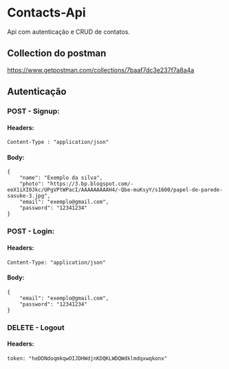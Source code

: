# Contacts-Api
Api com autenticação e CRUD de contatos.

## Collection do postman
https://www.getpostman.com/collections/7baaf7dc3e237f7a8a4a

## Autenticação 
### POST - Signup:
#### Headers: 
```
Content-Type : "application/json"
```
#### Body: 
```
{
	"name": "Exemplo da silva",
	"photo": "https://3.bp.blogspot.com/-eeX1iXI0Jkc/UPgVPtWPacI/AAAAAAAAAH4/-Qbe-muKsyY/s1600/papel-de-parede-sasuke-3.jpg",
	"email": "exemplo@gmail.com",
	"password": "12341234"
}
```

### POST - Login:
#### Headers: 
```
Content-Type: "application/json"
```
#### Body: 
```
{
	"email": "exemplo@gmail.com",
	"password": "12341234"
}
```

### DELETE - Logout
#### Headers: 
```
token: "heDDNdoqmkqwOIJDHWdjnKDQKLWDQWdklmdqxwqkonx"
```

